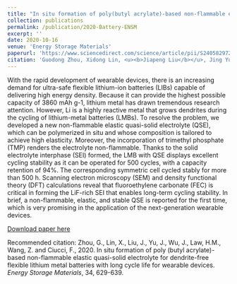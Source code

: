 ```yaml
---
title: "In situ formation of poly(butyl acrylate)-based non-flammable elastic quasi-solid electrolyte for dendrite-free flexible lithium metal batteries with long cycle life for wearable devices"
collection: publications
permalink: /publication/2020-Battery-ENSM
excerpt: ''
date: 2020-10-16
venue: 'Energy Storage Materials'
paperurl: 'https://www.sciencedirect.com/science/article/pii/S2405829720303901'
citation: 'Guodong Zhou, Xidong Lin, <u><b>Jiapeng Liu</b></u>, Jing Yu, Junxiong Wu, Ho Mei Law, Zheng Wang, and Francesco Ciucci*. (2020). &quot;In situ formation of poly(butyl acrylate)-based non-flammable elastic quasi-solid electrolyte for dendrite-free flexible lithium metal batteries with long cycle life for wearable devices.&quot; <i><b>Energy Storage Materials</b></i>, 34, 629-639.'
---
```

With the rapid development of wearable devices, there is an increasing demand for ultra-safe flexible lithium-ion batteries (LIBs) capable of delivering high energy density. Because it can provide the highest possible capacity of 3860 mAh g-1, lithium metal has drawn tremendous research attention. However, Li is a highly reactive metal that grows dendrites during the cycling of lithium-metal batteries (LMBs). To resolve the problem, we developed a new non-flammable elastic quasi-solid electrolyte (QSE), which can be polymerized in situ and whose composition is tailored to achieve high elasticity. Moreover, the incorporation of trimethyl phosphate (TMP) renders the electrolyte non-flammable. Thanks to the solid electrolyte interphase (SEI) formed, the LMB with QSE displays excellent cycling stability as it can be operated for 500 cycles, with a capacity retention of 94%. The corresponding symmetric cell cycled stably for more than 500 h. Scanning electron microscopy (SEM) and density functional theory (DFT) calculations reveal that fluoroethylene carbonate (FEC) is critical in forming the LiF-rich SEI that enables long-term cycling stability. In brief, a non-flammable, elastic, and stable QSE is reported for the first time, which is very promising in the application of the next-generation wearable devices.

[Download paper here](http://jiapeng-liu.github.io/files/GD-Zhou_2020_Battery_ENSM.pdf)

Recommended citation: Zhou, G., Lin, X., Liu, J., Yu, J., Wu, J., Law, H.M., Wang, Z. and Ciucci, F., 2020. In situ formation of poly (butyl acrylate)-based non-flammable elastic quasi-solid electrolyte for dendrite-free flexible lithium metal batteries with long cycle life for wearable devices. <i>Energy Storage Materials</i>, 34, 629-639.
